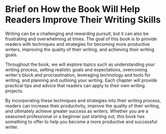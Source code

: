 Brief on How the Book Will Help Readers Improve Their Writing Skills
==================================================================================

Writing can be a challenging and rewarding pursuit, but it can also be frustrating and overwhelming at times. The goal of this book is to provide readers with techniques and strategies for becoming more productive writers, improving the quality of their writing, and achieving their writing goals.

Throughout the book, we will explore topics such as understanding your writing process, setting realistic goals and expectations, overcoming writer's block and procrastination, leveraging technology and tools for writing, and planning and outlining your writing. Each chapter will provide practical tips and advice that readers can apply to their own writing projects.

By incorporating these techniques and strategies into their writing process, readers can increase their productivity, improve the quality of their writing, and ultimately achieve greater success as writers. Whether you are a seasoned professional or a beginner just starting out, this book has something to offer to help you become a more productive and successful writer.
